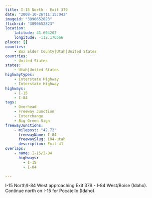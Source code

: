 ```yaml
---
title: I-15 North - Exit 379
date: "2008-10-26T11:15:04Z"
imageid: "3090652823"
flickrid: "3090652823"
location:
    latitude: 41.694202
    longitude: -112.170566
places: []
counties:
    - Box Elder County|Utah|United States
countries:
    - United States
states:
    - Utah|United States
highwaytypes:
    - Interstate Highway
    - Interstate Highway
highways:
    - I-15
    - I-84
tags:
    - Overhead
    - Freeway Junction
    - Interchange
    - Big Green Sign
freewayJunctions:
    - milepost: "42.72"
      freewayName: I-84
      freewaySlug: i84-utah
      description: Exit 41
overlaps:
    - name: I-15/I-84
      highways:
        - I-15
        - I-84

---
```

I-15 North/I-84 West approaching Exit 379 - I-84 West/Boise (Idaho).  Continue north on I-15 for Pocatello (Idaho).
